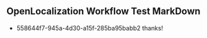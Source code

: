 ## OpenLocalization Workflow Test MarkDown
* 558644f7-945a-4d30-a15f-285ba95babb2 thanks!

<!--HONumber=Aug16_HO1-->


